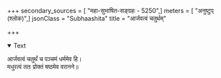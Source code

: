 +++
secondary_sources = [ "महा-सुभाषित-सङ्ग्रहः - 5250",]
meters = [ "अनुष्टुप् (श्लोक)",]
jsonClass = "Subhaashita"
title = "आर्जवत्वं चतुर्थम्"

+++

<details open><summary>Text</summary>

आर्जवत्वं चतुर्थं च पञ्चमं धर्ममेव हि।  
मधुरत्वं ततः प्रोक्तं षष्ठमेव वरानने॥
</details>
